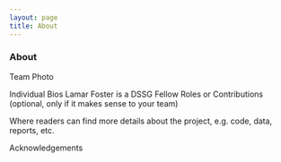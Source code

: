 ```yaml
---
layout: page
title: About
---
```


### About

Team Photo

Individual Bios
Lamar Foster is a DSSG Fellow
Roles or Contributions (optional, only if it makes sense to your team)

Where readers can find more details about the project, e.g. code, data, reports, etc.

Acknowledgements

